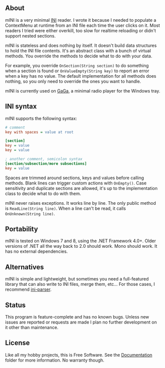 
## About

mINI is a very minimal [INI][] reader. I wrote it because I needed to
populate a ContextMenu at runtime from an INI file each time the
user clicks on it. Most readers I tried were either overkill, too slow
for realtime reloading or didn't support nested sections.

mINI is stateless and does nothing by itself. It doesn't build data
structures to hold the INI file contents. It's an abstract class with
a bunch of virtual methods. You override the methods to decide what
to do with your data.

For example, you override `OnSection(String section)` to do something when
a section is found or `OnValueEmpty(String key)` to report an error when
a key has no value. The default implementation for all methods does nothing,
so you only need to override the ones you want to handle.

mINI is currently used on [GaGa][], a minimal radio player for the Windows tray.

[GaGa]: https://github.com/Beluki/GaGa
[INI]: http://en.wikipedia.org/wiki/INI_file

## INI syntax

mINI supports the following syntax:

```ini
# comment
key with spaces = value at root

[section]
key = value
key = value

; another comment, semicolon syntax
[section/subsection/more subsections]
key = value
```

Spaces are trimmed around sections, keys and values before calling methods.
Blank lines can trigger custom actions with `OnEmpty()`. Case sensitivity
and duplicate sections are allowed, it's up to the implementation class
to decide what to do with them.

mINI never raises exceptions. It works line by line. The only public method
is `ReadLine(String line)`. When a line can't be read, it calls
`OnUnknown(String line)`.

## Portability

mINI is tested on Windows 7 and 8, using the .NET Framework 4.0+.
Older versions of .NET all the way back to 2.0 should work. Mono should work.
It has no external dependencies.

## Alternatives

mINI is simple and lightweight, but sometimes you need a full-featured library
that can also write to INI files, merge them, etc... For those cases, I recommend
[ini-parser][].

[ini-parser]: https://github.com/rickyah/ini-parser

## Status

This program is feature-complete and has no known bugs. Unless new issues
are reported or requests are made I plan no further development on it other
than maintenance.

## License

Like all my hobby projects, this is Free Software. See the [Documentation][]
folder for more information. No warranty though.

[Documentation]: https://github.com/Beluki/mINI/tree/master/Documentation

